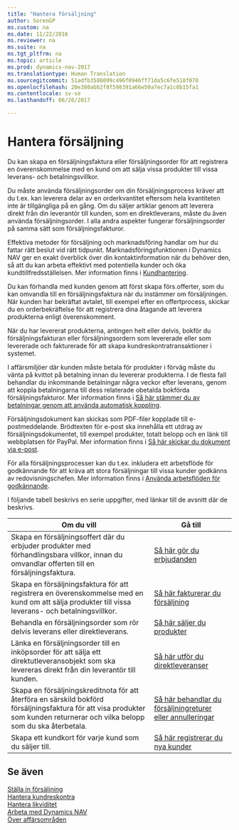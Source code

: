 ```yaml
---
title: "Hantera försäljning"
author: SorenGP
ms.custom: na
ms.date: 11/22/2016
ms.reviewer: na
ms.suite: na
ms.tgt_pltfrm: na
ms.topic: article
ms.prod: dynamics-nav-2017
ms.translationtype: Human Translation
ms.sourcegitcommit: 51adfb3588099c496f0946ff71da5c6fe518f070
ms.openlocfilehash: 20e380abb2f8f598391a66e50a7ec7a1c8b15fa1
ms.contentlocale: sv-se
ms.lasthandoff: 06/26/2017

---
```


# <a name="manage-sales"></a>Hantera försäljning
Du kan skapa en försäljningsfaktura eller försäljningsorder för att registrera en överenskommelse med en kund om att sälja vissa produkter till vissa leverans- och betalningsvillkor.

Du måste använda försäljningsorder om din försäljningsprocess kräver att du t.ex. kan leverera delar av en orderkvantitet eftersom hela kvantiteten inte är tillgängliga på en gång. Om du säljer artiklar genom att leverera direkt från din leverantör till kunden, som en direktleverans, måste du även använda försäljningsorder. I alla andra aspekter fungerar försäljningsorder på samma sätt som försäljningsfakturor.  

Effektiva metoder för försäljning och marknadsföring handlar om hur du fattar rätt beslut vid rätt tidpunkt. Marknadsföringsfunktionen i Dynamics NAV ger en exakt överblick över din kontaktinformation när du behöver den, så att du kan arbeta effektivt med potentiella kunder och öka kundtillfredsställelsen. Mer information finns i [Kundhantering](marketing-relationship-management.md).

Du kan förhandla med kunden genom att först skapa förs.offerter, som du kan omvandla till en försäljningsfaktura när du instämmer om försäljningen. När kunden har bekräftat avtalet, till exempel efter en offertprocess, skickar du en orderbekräftelse för att registrera dina åtagande att leverera produkterna enligt överenskomment.

När du har levererat produkterna, antingen helt eller delvis, bokför du försäljningsfakturan eller försäljningsordern som levererade eller som levererade och fakturerade för att skapa kundreskontratransaktioner i systemet.

I affärsmiljöer där kunden måste betala för produkter i förväg måste du vänta på kvittot på betalning innan du levererar produkterna. I de flesta fall behandlar du inkommande betalningar några veckor efter leverans, genom att koppla betalningarna till dess relaterade obetalda bokförda försäljningsfakturor. Mer information finns i [Så här stämmer du av betalningar genom att använda automatisk koppling](receivables-how-reconcile-payments-auto-application.md).

Försäljningsdokument kan skickas som PDF-filer kopplade till e-postmeddelande. Brödtexten för e-post ska innehålla ett utdrag av försäljningsdokumentet, till exempel produkter, totalt belopp och en länk till webbplatsen för PayPal. Mer information finns i [Så här skickar du dokument via e-post](ui-how-send-documents-email.md).

För alla försäljningsprocesser kan du t.ex. inkludera ett arbetsflöde för godkännande för att kräva att stora försäljningar till vissa kunder godkänns av redovisningschefen. Mer information finns i [Använda arbetsflöden för godkännande](across-how-use-approval-workflows.md).

I följande tabell beskrivs en serie uppgifter, med länkar till de avsnitt där de beskrivs.

|Om du vill |Gå till |
|---|----|
|Skapa en försäljningsoffert där du erbjuder produkter med förhandlingsbara villkor, innan du omvandlar offerten till en försäljningsfaktura.|[Så här gör du erbjudanden](sales-how-make-offers.md)|
|Skapa en försäljningsfaktura för att registrera en överenskommelse med en kund om att sälja produkter till vissa leverans- och betalningsvillkor.|[Så här fakturerar du försäljning](sales-how-invoice-sales.md)|
|Behandla en försäljningsorder som rör delvis leverans eller direktleverans.|[Så här säljer du produkter](sales-how-sell-products.md)|
|Länka en försäljningsorder till en inköpsorder för att sälja ett direktutleveransobjekt som ska levereras direkt från din leverantör till kunden.|[Så här utför du direktleveranser](sales-how-drop-shipment.md)|
|Skapa en försäljningskreditnota för att återföra en särskild bokförd försäljningsfaktura för att visa produkter som kunden returnerar och vilka belopp som du ska återbetala.|[Så här behandlar du försäljningreturer eller annulleringar](sales-how-process-sales-returns-cancellations.md)|
|Skapa ett kundkort för varje kund som du säljer till.|[Så här registrerar du nya kunder](sales-how-register-new-customers.md)|

## <a name="see-also"></a>Se även  
[Ställa in försäljning](sales-setup-sales.md)  
[Hantera kundreskontra](receivables-manage-receivables.md)  
[Hantera likviditet](payables-manage-payables.MD)      
[Arbeta med Dynamics NAV](ui-work-product.md)  
[Över affärsområden](ui-across-business-areas.md)

